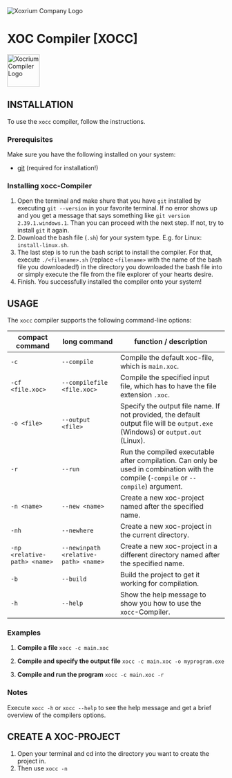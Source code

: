 <img src="https://github.com/Xocrium/xoc-assets/blob/main/logo/png/gradient/logo-company-gradient.png" alt="Xoxrium Company Logo">

# XOC Compiler [XOCC]
<img src="https://github.com/Xocrium/xoc-assets/blob/main/logo/png/gradient/logo-extension-gradient.png" alt="Xocrium Compiler Logo" style="width:75px; height:75px">

## INSTALLATION
To use the `xocc` compiler, follow the instructions.

### Prerequisites
Make sure you have the following installed on your system:

- [git](github.com/git-guides/install-git) (required for installation!)

### Installing xocc-Compiler
1. Open the terminal and make shure that you have `git` installed by executing `git --version` in your favorite terminal. If no error shows up and you get a message that says something like `git version 2.39.1.windows.1`. Than you can proceed with the next step. If not, try to install `git` it again.
2. Download the bash file (`.sh`) for your system type. E.g. for Linux: `install-linux.sh`.
3. The last step is to run the bash script to install the compiler. For that, execute `./<filename>.sh` (replace `<filename>` with the name of the bash file you downloaded!) in the directory you downloaded the bash file into or simply execute the file from the file explorer of your hearts desire.
4. Finish. You successfully installed the compiler onto your system!

## USAGE
The `xocc` compiler supports the following command-line options:

| compact command              | long command                         | function / description                                                                                                                |
|------------------------------|--------------------------------------|---------------------------------------------------------------------------------------------------------------------------------------|
| `-c`                         | `--compile`                          | Compile the default xoc-file, which is `main.xoc`.                                                                                    |
| `-cf <file.xoc>`             | `--compilefile <file.xoc>`           | Compile the specified input file, which has to have the file extension `.xoc`.                                                        |
| `-o <file>`                  | `--output <file>`                    | Specify the output file name. If not provided, the default output file will be `output.exe` (Windows) or `output.out` (Linux).        |
| `-r`                         | `--run`                              | Run the compiled executable after compilation. Can only be used in combination with the compile (`-compile` or `--compile`) argument. |
| `-n <name>`                  | `--new <name>`                       | Create a new xoc-project named after the specified name.                                                                              |
| `-nh`                        | `--newhere`                          | Create a new xoc-project in the current directory.                                                                                    |
| `-np <relative-path> <name>` | `--newinpath <relative-path> <name>` | Create a new xoc-project in a different directory named after the specified name.                                                     |
| `-b`                         | `--build`                            | Build the project to get it working for compilation.                                                                                  |
| `-h`                         | `--help`                             | Show the help message to show you how to use the `xocc`-Compiler.                                                                     |

### Examples
1. **Compile a file**
  `xocc -c main.xoc`
   
2. **Compile and specify the output file**
  `xocc -c main.xoc -o myprogram.exe`

3. **Compile and run the program**
  `xocc -c main.xoc -r`

### Notes
  Execute `xocc -h` or `xocc --help` to see the help message and get a brief overview of the compilers options.

## CREATE A XOC-PROJECT
1. Open your terminal and cd into the directory you want to create the project in.
2. Then use `xocc -n`
